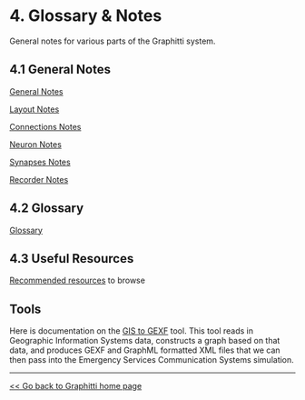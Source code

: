 # 4. Glossary & Notes

General notes for various parts of the Graphitti system.

## 4.1 General Notes

   [General Notes](GeneralNotes.md)

   [Layout Notes](LayoutsNotes.md)

   [Connections Notes](ConnectionsNotes.md)

   [Neuron Notes](NeuronsNotes.md)

   [Synapses Notes](SynapsesNotes.md)

   [Recorder Notes](RecordersNotes.md)

## 4.2 Glossary

   [Glossary](Glossary.md)
	
## 4.3 Useful Resources

   [Recommended resources](Resources.md) to browse
	
## Tools

Here is documentation on the [GIS to GEXF](Tools/GIStoGraph.md) tool. This tool reads in Geographic Information Systems data, constructs a graph based on that data, and produces GEXF and GraphML formatted XML files that we can then pass into the Emergency Services Communication Systems simulation.

---------
[<< Go back to Graphitti home page](../index.md)